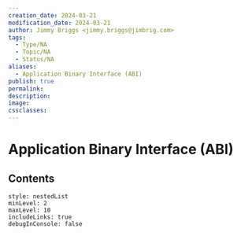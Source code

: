 ```yaml
---
creation_date: 2024-03-21
modification_date: 2024-03-21
author: Jimmy Briggs <jimmy.briggs@jimbrig.com>
tags:
  - Type/NA
  - Topic/NA
  - Status/NA
aliases:
  - Application Binary Interface (ABI)
publish: true
permalink:
description:
image:
cssclasses:
---
```



# Application Binary Interface (ABI)

## Contents

```table-of-contents
style: nestedList
minLevel: 2
maxLevel: 10
includeLinks: true
debugInConsole: false
```
